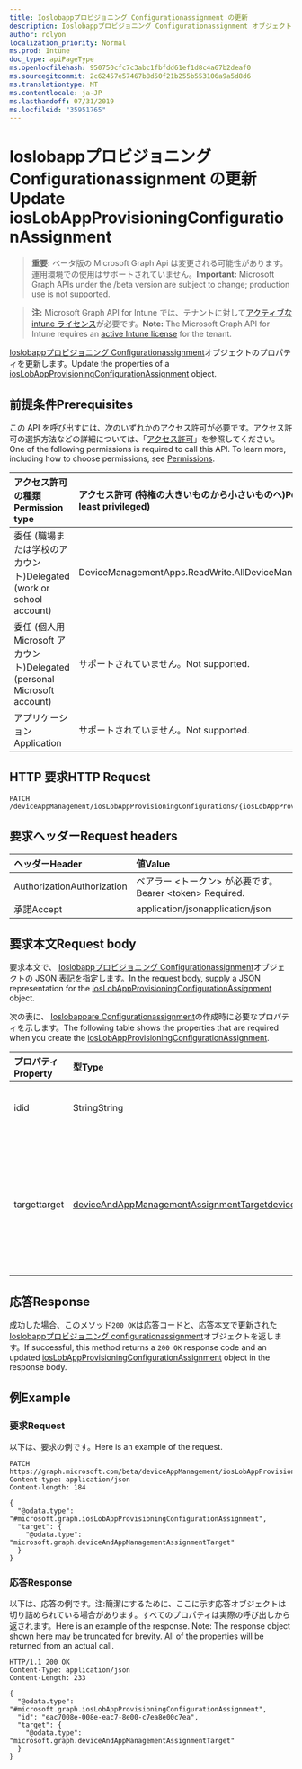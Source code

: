 ```yaml
---
title: Ioslobappプロビジョニング Configurationassignment の更新
description: Ioslobappプロビジョニング Configurationassignment オブジェクトのプロパティを更新します。
author: rolyon
localization_priority: Normal
ms.prod: Intune
doc_type: apiPageType
ms.openlocfilehash: 950750cfc7c3abc1fbfdd61ef1d8c4a67b2deaf0
ms.sourcegitcommit: 2c62457e57467b8d50f21b255b553106a9a5d8d6
ms.translationtype: MT
ms.contentlocale: ja-JP
ms.lasthandoff: 07/31/2019
ms.locfileid: "35951765"
---
```

# <a name="update-ioslobappprovisioningconfigurationassignment"></a><span data-ttu-id="8094e-103">Ioslobappプロビジョニング Configurationassignment の更新</span><span class="sxs-lookup"><span data-stu-id="8094e-103">Update iosLobAppProvisioningConfigurationAssignment</span></span>

> <span data-ttu-id="8094e-104">**重要:** ベータ版の Microsoft Graph Api は変更される可能性があります。運用環境での使用はサポートされていません。</span><span class="sxs-lookup"><span data-stu-id="8094e-104">**Important:** Microsoft Graph APIs under the /beta version are subject to change; production use is not supported.</span></span>

> <span data-ttu-id="8094e-105">**注:** Microsoft Graph API for Intune では、テナントに対して[アクティブな intune ライセンス](https://go.microsoft.com/fwlink/?linkid=839381)が必要です。</span><span class="sxs-lookup"><span data-stu-id="8094e-105">**Note:** The Microsoft Graph API for Intune requires an [active Intune license](https://go.microsoft.com/fwlink/?linkid=839381) for the tenant.</span></span>

<span data-ttu-id="8094e-106">[Ioslobappプロビジョニング Configurationassignment](../resources/intune-apps-ioslobappprovisioningconfigurationassignment.md)オブジェクトのプロパティを更新します。</span><span class="sxs-lookup"><span data-stu-id="8094e-106">Update the properties of a [iosLobAppProvisioningConfigurationAssignment](../resources/intune-apps-ioslobappprovisioningconfigurationassignment.md) object.</span></span>

## <a name="prerequisites"></a><span data-ttu-id="8094e-107">前提条件</span><span class="sxs-lookup"><span data-stu-id="8094e-107">Prerequisites</span></span>
<span data-ttu-id="8094e-p101">この API を呼び出すには、次のいずれかのアクセス許可が必要です。アクセス許可の選択方法などの詳細については、「[アクセス許可](/graph/permissions-reference)」を参照してください。</span><span class="sxs-lookup"><span data-stu-id="8094e-p101">One of the following permissions is required to call this API. To learn more, including how to choose permissions, see [Permissions](/graph/permissions-reference).</span></span>

|<span data-ttu-id="8094e-110">アクセス許可の種類</span><span class="sxs-lookup"><span data-stu-id="8094e-110">Permission type</span></span>|<span data-ttu-id="8094e-111">アクセス許可 (特権の大きいものから小さいものへ)</span><span class="sxs-lookup"><span data-stu-id="8094e-111">Permissions (from most to least privileged)</span></span>|
|:---|:---|
|<span data-ttu-id="8094e-112">委任 (職場または学校のアカウント)</span><span class="sxs-lookup"><span data-stu-id="8094e-112">Delegated (work or school account)</span></span>|<span data-ttu-id="8094e-113">DeviceManagementApps.ReadWrite.All</span><span class="sxs-lookup"><span data-stu-id="8094e-113">DeviceManagementApps.ReadWrite.All</span></span>|
|<span data-ttu-id="8094e-114">委任 (個人用 Microsoft アカウント)</span><span class="sxs-lookup"><span data-stu-id="8094e-114">Delegated (personal Microsoft account)</span></span>|<span data-ttu-id="8094e-115">サポートされていません。</span><span class="sxs-lookup"><span data-stu-id="8094e-115">Not supported.</span></span>|
|<span data-ttu-id="8094e-116">アプリケーション</span><span class="sxs-lookup"><span data-stu-id="8094e-116">Application</span></span>|<span data-ttu-id="8094e-117">サポートされていません。</span><span class="sxs-lookup"><span data-stu-id="8094e-117">Not supported.</span></span>|

## <a name="http-request"></a><span data-ttu-id="8094e-118">HTTP 要求</span><span class="sxs-lookup"><span data-stu-id="8094e-118">HTTP Request</span></span>
<!-- {
  "blockType": "ignored"
}
-->
``` http
PATCH /deviceAppManagement/iosLobAppProvisioningConfigurations/{iosLobAppProvisioningConfigurationId}/assignments/{iosLobAppProvisioningConfigurationAssignmentId}
```

## <a name="request-headers"></a><span data-ttu-id="8094e-119">要求ヘッダー</span><span class="sxs-lookup"><span data-stu-id="8094e-119">Request headers</span></span>
|<span data-ttu-id="8094e-120">ヘッダー</span><span class="sxs-lookup"><span data-stu-id="8094e-120">Header</span></span>|<span data-ttu-id="8094e-121">値</span><span class="sxs-lookup"><span data-stu-id="8094e-121">Value</span></span>|
|:---|:---|
|<span data-ttu-id="8094e-122">Authorization</span><span class="sxs-lookup"><span data-stu-id="8094e-122">Authorization</span></span>|<span data-ttu-id="8094e-123">ベアラー &lt;トークン&gt; が必要です。</span><span class="sxs-lookup"><span data-stu-id="8094e-123">Bearer &lt;token&gt; Required.</span></span>|
|<span data-ttu-id="8094e-124">承諾</span><span class="sxs-lookup"><span data-stu-id="8094e-124">Accept</span></span>|<span data-ttu-id="8094e-125">application/json</span><span class="sxs-lookup"><span data-stu-id="8094e-125">application/json</span></span>|

## <a name="request-body"></a><span data-ttu-id="8094e-126">要求本文</span><span class="sxs-lookup"><span data-stu-id="8094e-126">Request body</span></span>
<span data-ttu-id="8094e-127">要求本文で、 [Ioslobappプロビジョニング Configurationassignment](../resources/intune-apps-ioslobappprovisioningconfigurationassignment.md)オブジェクトの JSON 表記を指定します。</span><span class="sxs-lookup"><span data-stu-id="8094e-127">In the request body, supply a JSON representation for the [iosLobAppProvisioningConfigurationAssignment](../resources/intune-apps-ioslobappprovisioningconfigurationassignment.md) object.</span></span>

<span data-ttu-id="8094e-128">次の表に、 [Ioslobappare Configurationassignment](../resources/intune-apps-ioslobappprovisioningconfigurationassignment.md)の作成時に必要なプロパティを示します。</span><span class="sxs-lookup"><span data-stu-id="8094e-128">The following table shows the properties that are required when you create the [iosLobAppProvisioningConfigurationAssignment](../resources/intune-apps-ioslobappprovisioningconfigurationassignment.md).</span></span>

|<span data-ttu-id="8094e-129">プロパティ</span><span class="sxs-lookup"><span data-stu-id="8094e-129">Property</span></span>|<span data-ttu-id="8094e-130">型</span><span class="sxs-lookup"><span data-stu-id="8094e-130">Type</span></span>|<span data-ttu-id="8094e-131">説明</span><span class="sxs-lookup"><span data-stu-id="8094e-131">Description</span></span>|
|:---|:---|:---|
|<span data-ttu-id="8094e-132">id</span><span class="sxs-lookup"><span data-stu-id="8094e-132">id</span></span>|<span data-ttu-id="8094e-133">String</span><span class="sxs-lookup"><span data-stu-id="8094e-133">String</span></span>|<span data-ttu-id="8094e-134">エンティティのキー。</span><span class="sxs-lookup"><span data-stu-id="8094e-134">Key of the entity.</span></span>|
|<span data-ttu-id="8094e-135">target</span><span class="sxs-lookup"><span data-stu-id="8094e-135">target</span></span>|[<span data-ttu-id="8094e-136">deviceAndAppManagementAssignmentTarget</span><span class="sxs-lookup"><span data-stu-id="8094e-136">deviceAndAppManagementAssignmentTarget</span></span>](../resources/intune-shared-deviceandappmanagementassignmenttarget.md)|<span data-ttu-id="8094e-137">管理者によって定義された、ターゲット グループの割り当て。</span><span class="sxs-lookup"><span data-stu-id="8094e-137">The target group assignment defined by the admin.</span></span>|



## <a name="response"></a><span data-ttu-id="8094e-138">応答</span><span class="sxs-lookup"><span data-stu-id="8094e-138">Response</span></span>
<span data-ttu-id="8094e-139">成功した場合、このメソッド`200 OK`は応答コードと、応答本文で更新された[Ioslobappプロビジョニング configurationassignment](../resources/intune-apps-ioslobappprovisioningconfigurationassignment.md)オブジェクトを返します。</span><span class="sxs-lookup"><span data-stu-id="8094e-139">If successful, this method returns a `200 OK` response code and an updated [iosLobAppProvisioningConfigurationAssignment](../resources/intune-apps-ioslobappprovisioningconfigurationassignment.md) object in the response body.</span></span>

## <a name="example"></a><span data-ttu-id="8094e-140">例</span><span class="sxs-lookup"><span data-stu-id="8094e-140">Example</span></span>

### <a name="request"></a><span data-ttu-id="8094e-141">要求</span><span class="sxs-lookup"><span data-stu-id="8094e-141">Request</span></span>
<span data-ttu-id="8094e-142">以下は、要求の例です。</span><span class="sxs-lookup"><span data-stu-id="8094e-142">Here is an example of the request.</span></span>
``` http
PATCH https://graph.microsoft.com/beta/deviceAppManagement/iosLobAppProvisioningConfigurations/{iosLobAppProvisioningConfigurationId}/assignments/{iosLobAppProvisioningConfigurationAssignmentId}
Content-type: application/json
Content-length: 184

{
  "@odata.type": "#microsoft.graph.iosLobAppProvisioningConfigurationAssignment",
  "target": {
    "@odata.type": "microsoft.graph.deviceAndAppManagementAssignmentTarget"
  }
}
```

### <a name="response"></a><span data-ttu-id="8094e-143">応答</span><span class="sxs-lookup"><span data-stu-id="8094e-143">Response</span></span>
<span data-ttu-id="8094e-p102">以下は、応答の例です。注:簡潔にするために、ここに示す応答オブジェクトは切り詰められている場合があります。すべてのプロパティは実際の呼び出しから返されます。</span><span class="sxs-lookup"><span data-stu-id="8094e-p102">Here is an example of the response. Note: The response object shown here may be truncated for brevity. All of the properties will be returned from an actual call.</span></span>
``` http
HTTP/1.1 200 OK
Content-Type: application/json
Content-Length: 233

{
  "@odata.type": "#microsoft.graph.iosLobAppProvisioningConfigurationAssignment",
  "id": "eac7008e-008e-eac7-8e00-c7ea8e00c7ea",
  "target": {
    "@odata.type": "microsoft.graph.deviceAndAppManagementAssignmentTarget"
  }
}
```






